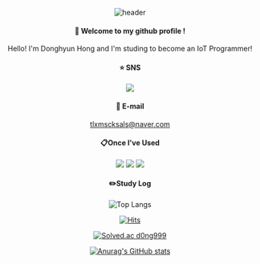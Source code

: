 <div align="center">
  
![header](https://capsule-render.vercel.app/api?type=waving&color=daa520&height=230&section=hearder&text=Welcome&desc=Dong's&nbsp;Github&nbsp;Profile&descSize=19&descAlignY=51&descAlign=57&fontColor=FFFFFF&fontSize=70&animation=fadeIn&fontAlignY=37)
  
#### 👋 Welcome to my github profile !
Hello! I'm Donghyun Hong and I'm studing to become an IoT Programmer!
  <br/>

#### :star: SNS
<img src="https://img.shields.io/badge/instagram-E4405F?style=flat-square&logo=instagram&logoColor=white">

  <br/>

#### :email: E-mail
tlxmscksals@naver.com
  <br/>
  
#### 📋Once I've Used
<img src="https://img.shields.io/badge/github-181717?style=flat-square&logo=github&logoColor=white">
<img src="https://img.shields.io/badge/Python-3776AB?style=flat-square&logo=Python&logoColor=white"/>
<img src="https://img.shields.io/badge/VSCode-007ACC?style=flat-square&logo=VisualStudioCode&logoColor=white">

  <br/>
  
####  ✏️Study Log
  
  
![Top Langs](https://github-readme-stats.vercel.app/api/top-langs/?username=d0ng999&layout=compact)
  
[![Hits](https://hits.seeyoufarm.com/api/count/incr/badge.svg?url=https%3A%2F%2Fgithub.com%2Fgjbae1212%2Fhit-counter&count_bg=%2379C83D&title_bg=%23555555&icon=&icon_color=%23E7E7E7&title=hits&edge_flat=false)](https://hits.seeyoufarm.com)
  
[![Solved.ac
d0ng999](http://mazassumnida.wtf/api/mini/generate_badge?boj={handle})](https://solved.ac/{handle})

[![Anurag's GitHub stats](https://github-readme-stats.vercel.app/api?username=d0ng999)](https://github.com/anuraghazra/github-readme-stats)
  

</div>
